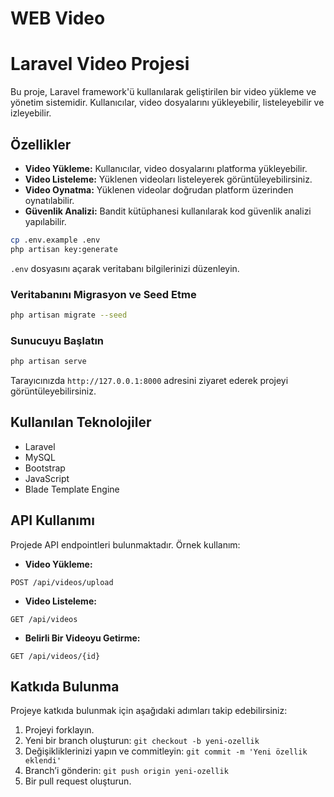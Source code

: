 # WEB  Video
# Laravel Video Projesi

Bu proje, Laravel framework'ü kullanılarak geliştirilen bir video yükleme ve yönetim sistemidir. Kullanıcılar, video dosyalarını yükleyebilir, listeleyebilir ve izleyebilir.

## Özellikler
- **Video Yükleme:** Kullanıcılar, video dosyalarını platforma yükleyebilir.
- **Video Listeleme:** Yüklenen videoları listeleyerek görüntüleyebilirsiniz.
- **Video Oynatma:** Yüklenen videolar doğrudan platform üzerinden oynatılabilir.
- **Güvenlik Analizi:** Bandit kütüphanesi kullanılarak kod güvenlik analizi yapılabilir.


```bash
cp .env.example .env
php artisan key:generate
```
`.env` dosyasını açarak veritabanı bilgilerinizi düzenleyin.

###  Veritabanını Migrasyon ve Seed Etme
```bash
php artisan migrate --seed
```

###  Sunucuyu Başlatın
```bash
php artisan serve
```

Tarayıcınızda `http://127.0.0.1:8000` adresini ziyaret ederek projeyi görüntüleyebilirsiniz.

## Kullanılan Teknolojiler
- Laravel
- MySQL
- Bootstrap
- JavaScript
- Blade Template Engine

## API Kullanımı
Projede API endpointleri bulunmaktadır. Örnek kullanım:

- **Video Yükleme:**
```http
POST /api/videos/upload
```

- **Video Listeleme:**
```http
GET /api/videos
```

- **Belirli Bir Videoyu Getirme:**
```http
GET /api/videos/{id}
```

## Katkıda Bulunma
Projeye katkıda bulunmak için aşağıdaki adımları takip edebilirsiniz:
1. Projeyi forklayın.
2. Yeni bir branch oluşturun: `git checkout -b yeni-ozellik`
3. Değişikliklerinizi yapın ve commitleyin: `git commit -m 'Yeni özellik eklendi'`
4. Branch’i gönderin: `git push origin yeni-ozellik`
5. Bir pull request oluşturun.




